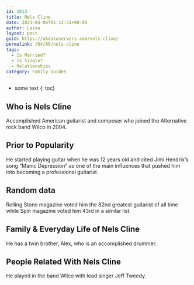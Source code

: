 ```yaml
---
id: 3013
title: Nels Cline
date: 2021-04-06T01:12:51+00:00
author: Laima
layout: post
guid: https://ukdataservers.com/nels-cline/
permalink: /04/06/nels-cline
tags:
  - Is Married?
  - Is Single?
  - Relationships
category: Family Guides
---
```


* some text
{: toc}


## Who is Nels Cline
                  
                  
                  
Accomplished American guitarist and composer who joined the Alternative rock band Wilco in 2004.
                  
              
            
              
            
                
                
                
## Prior to Popularity
                  
                  
                  
He started playing guitar when he was 12 years old and cited Jimi Hendrix&#8217;s song &#8220;Manic Depression&#8221; as one of the main influences that pushed him into becoming a professional guitarist.
                  
              
            
              
            
                
                
                
## Random data
                  
                  
                  
Rolling Stone magazine voted him the 82nd greatest guitarist of all time while Spin magazine voted him 43rd in a similar list.
                  
              
            
              
            
                
                
                
## Family & Everyday Life of Nels Cline
                  
                  
                  
He has a twin brother, Alex, who is an accomplished drummer.
                  
              
            
              
            
                
                
                
## People Related With Nels Cline
                  
                  
                  
He played in the band Wilco with lead singer Jeff Tweedy.
                  
              
            
              
            
                
              
            
              
              
            
            
              
            
          
          
          